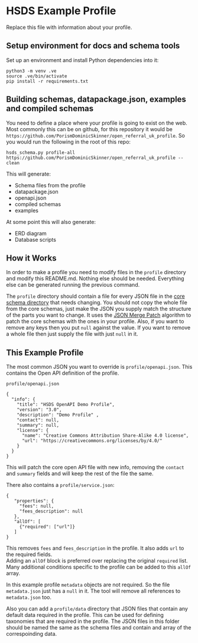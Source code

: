 # HSDS Example Profile

Replace this file with information about your profile.

## Setup environment for docs and schema tools

Set up an environment and install Python dependencies into it:

```
python3 -m venv .ve    
source .ve/bin/activate
pip install -r requirements.txt
```


## Building schemas, datapackage.json, examples and compiled schemas

You need to define a place where your profile is going to exist on the web.  Most commonly this can be on github, for this repository it would be `https://github.com/PorismDominicSkinner/open_referral_uk_profile`. So you would run the following in the root of this repo:

```
hsds_schema.py profile-all https://github.com/PorismDominicSkinner/open_referral_uk_profile --clean
```
This will generate:

* Schema files from the profile
* datapackage.json
* openapi.json
* compiled schemas
* examples

At some point this will also generate:

 * ERD diagram
 * Database scripts


## How it Works

In order to make a profile you need to modify files in the `profile` directory and modify this README.md. Nothing else should be needed.  Everything else can be generated running the previous command.

The `profile` directory should contain a file for every JSON file in the [core schema directory](https://github.com/openreferral/specification/tree/3.0/schema) that needs changing.  You should not copy the whole file from the core schemas, just make the JSON you supply match the structure of the parts you want to change.  It uses the [JSON Merge Patch](https://datatracker.ietf.org/doc/html/rfc7386) algorithm to patch the core schemas with the ones in your profile.
Also, if you want to remove any keys then you put `null` against the value. If you want to remove a whole file then just supply the file with just `null` in it.

## This Example Profile

The most common JSON you want to override is `profile/openapi.json`.  This contains the Open API definition of the profile. 

`profile/openapi.json`

```
{
  "info": {
    "title": "HSDS OpenAPI Demo Profile",
    "version": "3.0",
    "description": "Demo Profile" ,
    "contact": null,
    "summary": null,
    "license": {
      "name": "Creative Commons Attribution Share-Alike 4.0 license",
      "url": "https://creativecommons.org/licenses/by/4.0/"
    }
  }
}
```
This will patch the core open API file with new info, removing the `contact` and `summary` fields and will keep the rest of the file the same.

There also contains a `profile/service.json`:

```
{
   "properties": {
     "fees": null,
     "fees_description": null
   },
   "allOf": [
     {"required": ["url"]} 
   ]
}
```

This removes `fees` and `fees_description` in the profile.  It also adds `url` to the required fields.  
Adding an `allOf` block is preferred over replacing the original `required` list.  Many additional conditions specific to the profile can be added to this `allOf` array.

In this example profile `metadata` objects are not required. So the file `metadata.json` just has a `null` in it.  The tool will remove all references to `metadata.json` too.

Also you can add a `profile/data` directory that JSON files that contain any default data required in the profile.  This can be used for defining taxonomies that are required in the profile.  The JSON files in this folder should be named the same as the schema files and contain and array of the correspoinding data.
